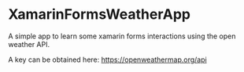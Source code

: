 # XamarinFormsWeatherApp
A simple app to learn some xamarin forms interactions using the open weather API.

A key can be obtained here: https://openweathermap.org/api
